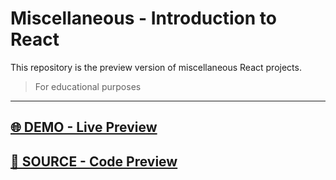 # Miscellaneous - Introduction to React
This repository is the preview version of  miscellaneous  React projects.
> For educational purposes
<hr>

## [🌐 DEMO - Live Preview](https://marvel-eb.github.io/Introduction_React__Preview/)

## [📁 SOURCE - Code Preview](https://github.com/marvel-eb/WebDevelopment_TechGrounds/tree/master/Week_10-16__ReactJS/Introduction_React)

